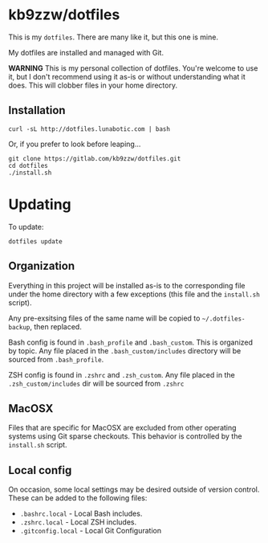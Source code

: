 kb9zzw/dotfiles
========

This is my `dotfiles`.  There are many like it, but this one is mine.

My dotfiles are installed and managed with Git.

**WARNING** This is my personal collection of dotfiles.  You're welcome 
to use it, but I don't recommend using it as-is or without understanding
what it does. This will clobber files in your home directory.

## Installation

```
curl -sL http://dotfiles.lunabotic.com | bash
```

Or, if you prefer to look before leaping...

```
git clone https://gitlab.com/kb9zzw/dotfiles.git
cd dotfiles
./install.sh
```

# Updating

To update:

```
dotfiles update
```

## Organization

Everything in this project will be installed as-is to the corresponding file
under the home directory with a few exceptions (this file and the `install.sh` script).

Any pre-exsitsing files of the same name will be copied to `~/.dotfiles-backup`, then replaced.

Bash config is found in `.bash_profile` and `.bash_custom`.  This is organized by topic.  Any file placed in the `.bash_custom/includes` directory will be sourced from `.bash_profile`.

ZSH config is found in `.zshrc` and `.zsh_custom`. Any file placed in the `.zsh_custom/includes` dir will be sourced from `.zshrc`

## MacOSX

Files that are specific for MacOSX are excluded from other operating systems using Git sparse checkouts.  This behavior is controlled by the `install.sh` script.

## Local config

On occasion, some local settings may be desired outside of version control.  These can be added to the following files:

* `.bashrc.local` - Local Bash includes.
* `.zshrc.local` - Local ZSH includes.
* `.gitconfig.local` - Local Git Configuration
